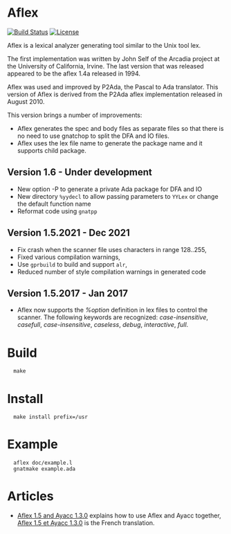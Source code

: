 # Aflex

[![Build Status](https://img.shields.io/endpoint?url=https://porion.vacs.fr/porion/api/v1/projects/aflex/badges/build.json)](https://porion.vacs.fr/porion/projects/view/aflex/summary)
[![License](http://img.shields.io/badge/license-UCI-blue.svg)](LICENSE)


Aflex is a lexical analyzer generating tool similar to the Unix tool lex.

The first implementation was written by John Self of the Arcadia project
at the University of California, Irvine.  The last version that was released
appeared to be the aflex 1.4a released in 1994.

Aflex was used and improved by P2Ada, the Pascal to Ada translator.
This version of Aflex is derived from the P2Ada aflex implementation
released in August 2010.

This version brings a number of improvements:

- Aflex generates the spec and body files as separate files so that
  there is no need to use gnatchop to split the DFA and IO files.
- Aflex uses the lex file name to generate the package name and
  it supports child package.

## Version 1.6 - Under development

- New option -P to generate a private Ada package for DFA and IO
- New directory `%yydecl` to allow passing parameters to `YYLex`
  or change the default function name
- Reformat code using `gnatpp`

## Version 1.5.2021 - Dec 2021

- Fix crash when the scanner file uses characters in range 128..255,
- Fixed various compilation warnings,
- Use `gprbuild` to build and support `alr`,
- Reduced number of style compilation warnings in generated code

## Version 1.5.2017 - Jan 2017

- Aflex now supports the *%option* definition in lex files to control the scanner.
  The following keywords are recognized: *case-insensitive*, *casefull*, *case-insensitive*,
  *caseless*, *debug*, *interactive*, *full*.

# Build

```
  make
```

# Install
```
  make install prefix=/usr
```

# Example
```
  aflex doc/example.l
  gnatmake example.ada
```

# Articles

* [Aflex 1.5 and Ayacc 1.3.0](https://blog.vacs.fr/vacs/blogs/post.html?post=2021/12/18/Aflex-1.5-and-Ayacc-1.3.0)
  explains how to use Aflex and Ayacc together, 
  [Aflex 1.5 et Ayacc 1.3.0](https://www.ada-france.org/adafr/blogs/post.html?post=2021/12/19/Aflex-1.5-et-Ayacc-1.3.0)
  is the French translation.

  
